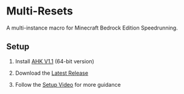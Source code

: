 # Multi-Resets

A multi-instance macro for Minecraft Bedrock Edition Speedrunning.

## Setup

1. Install [AHK V1.1](https://www.autohotkey.com/download/ahk-install.exe) (64-bit version)

2. Download the [Latest Release](https://github.com/l0l869/Multi-Resets/releases/latest)

3. Follow the [Setup Video](https://youtu.be/VuCgpNpxA18) for more guidance